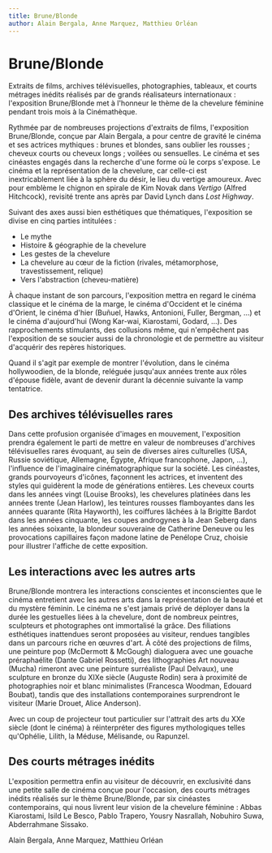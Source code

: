 ```yaml
---
title: Brune/Blonde
author: Alain Bergala, Anne Marquez, Matthieu Orléan
---
```


# Brune/Blonde

Extraits de films, archives télévisuelles, photographies, tableaux, et courts métrages inédits réalisés par de grands réalisateurs internationaux : l'exposition Brune/Blonde met à l'honneur le thème de la chevelure féminine pendant trois mois à la Cinémathèque.

Rythmée par de nombreuses projections d'extraits de films, l'exposition Brune/Blonde, conçue par Alain Bergala, a pour centre de gravité le cinéma et ses actrices mythiques : brunes et blondes, sans oublier les rousses ; cheveux courts ou cheveux longs ; voilées ou sensuelles. Le cinéma et ses cinéastes engagés dans la recherche d'une forme où le corps s'expose. Le cinéma et la représentation de la chevelure, car celle-ci est inextricablement liée à la sphère du désir, le lieu du vertige amoureux. Avec pour emblème le chignon en spirale de Kim Novak dans _Vertigo_ (Alfred Hitchcock), revisité trente ans après par David Lynch dans _Lost Highway_.

Suivant des axes aussi bien esthétiques que thématiques, l'exposition se divise en cinq parties intitulées :

- Le mythe
- Histoire & géographie de la chevelure
- Les gestes de la chevelure
- La chevelure au cœur de la fiction (rivales, métamorphose, travestissement, relique)
- Vers l'abstraction (cheveu-matière)

À chaque instant de son parcours, l'exposition mettra en regard le cinéma classique et le cinéma de la marge, le cinéma d'Occident et le cinéma d'Orient, le cinéma d'hier (Buñuel, Hawks, Antonioni, Fuller, Bergman, ...) et le cinéma d'aujourd'hui (Wong Kar-wai, Kiarostami, Godard, ...). Des rapprochements stimulants, des collusions même, qui n'empêchent pas l'exposition de se soucier aussi de la chronologie et de permettre au visiteur d'acquérir des repères historiques.

Quand il s'agit par exemple de montrer l'évolution, dans le cinéma hollywoodien, de la blonde, reléguée jusqu'aux années trente aux rôles d'épouse fidèle, avant de devenir durant la décennie suivante la vamp tentatrice.

## Des archives télévisuelles rares

Dans cette profusion organisée d'images en mouvement, l'exposition prendra également le parti de mettre en valeur de nombreuses d'archives télévisuelles rares évoquant, au sein de diverses aires culturelles (USA, Russie soviétique, Allemagne, Égypte, Afrique francophone, Japon, ...), l'influence de l'imaginaire cinématographique sur la société. Les cinéastes, grands pourvoyeurs d'icônes, façonnent les actrices, et inventent des styles qui guidèrent la mode de générations entières. Les cheveux courts dans les années vingt (Louise Brooks), les chevelures platinées dans les années trente (Jean Harlow), les teintures rousses flamboyantes dans les années quarante (Rita Hayworth), les coiffures lâchées à la Brigitte Bardot dans les années cinquante, les coupes androgynes à la Jean Seberg dans les années soixante, la blondeur souveraine de Catherine Deneuve ou les provocations capillaires façon madone latine de Penélope Cruz, choisie pour illustrer l'affiche de cette exposition.

## Les interactions avec les autres arts

Brune/Blonde montrera les interactions conscientes et inconscientes que le cinéma entretient avec les autres arts dans la représentation de la beauté et du mystère féminin. Le cinéma ne s'est jamais privé de déployer dans la durée les gestuelles liées à la chevelure, dont de nombreux peintres, sculpteurs et photographes ont immortalisé la grâce. Des filiations esthétiques inattendues seront proposées au visiteur, rendues tangibles dans un parcours riche en œuvres d'art. À côté des projections de films, une peinture pop (McDermott & McGough) dialoguera avec une gouache préraphaélite (Dante Gabriel Rossetti), des lithographies Art nouveau (Mucha) rimeront avec une peinture surréaliste (Paul Delvaux), une sculpture en bronze du XIXe siècle (Auguste Rodin) sera à proximité de photographies noir et blanc minimalistes (Francesca Woodman, Edouard Boubat), tandis que des installations contemporaines surprendront le visiteur (Marie Drouet, Alice Anderson).

Avec un coup de projecteur tout particulier sur l'attrait des arts du XXe siècle (dont le cinéma) à réinterpréter des figures mythologiques telles qu'Ophélie, Lilith, la Méduse, Mélisande, ou Rapunzel.

## Des courts métrages inédits

L'exposition permettra enfin au visiteur de découvrir, en exclusivité dans une petite salle de cinéma conçue pour l'occasion, des courts métrages inédits réalisés sur le thème Brune/Blonde, par six cinéastes contemporains, qui nous livrent leur vision de la chevelure féminine : Abbas Kiarostami, Isild Le Besco, Pablo Trapero, Yousry Nasrallah, Nobuhiro Suwa, Abderrahmane Sissako.

Alain Bergala, Anne Marquez, Matthieu Orléan
